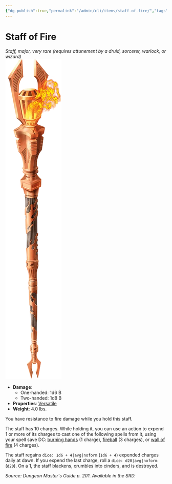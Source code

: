 ```yaml
---
{"dg-publish":true,"permalink":"/admin/cli/items/staff-of-fire/","tags":["compendium/src/5e/dmg","item/attunement/required","item/property/versatile","item/rarity/very-rare","item/tier/major","item/wondrous/staff"],"updated":"2025-01-11T15:32:20.728+00:00"}
---
```


# Staff of Fire
*Staff, major, very rare (requires attunement by a druid, sorcerer, warlock, or wizard)*  
![](https://raw.githubusercontent.com/5etools-mirror-2/5etools-img/main/items/DMG/Staff%20of%20Fire.webp#right)  

- **Damage**:
  - One-handed: 1d6 B
  - Two-handed: 1d8 B
- **Properties**: [Versatile](/3-Mechanics/CLI/rules/item-properties.md#Versatile)
- **Weight**: 4.0 lbs.

You have resistance to fire damage while you hold this staff.

The staff has 10 charges. While holding it, you can use an action to expend 1 or more of its charges to cast one of the following spells from it, using your spell save DC: [burning hands](/Admin/CLI/spells/burning-hands.md) (1 charge), [fireball](/Admin/CLI/spells/fireball.md) (3 charges), or [wall of fire](/Admin/CLI/spells/wall-of-fire.md) (4 charges).

The staff regains `dice: 1d6 + 4|avg|noform` (`1d6 + 4`) expended charges daily at dawn. If you expend the last charge, roll a `dice: d20|avg|noform` (`d20`). On a 1, the staff blackens, crumbles into cinders, and is destroyed.

*Source: Dungeon Master's Guide p. 201. Available in the SRD.*